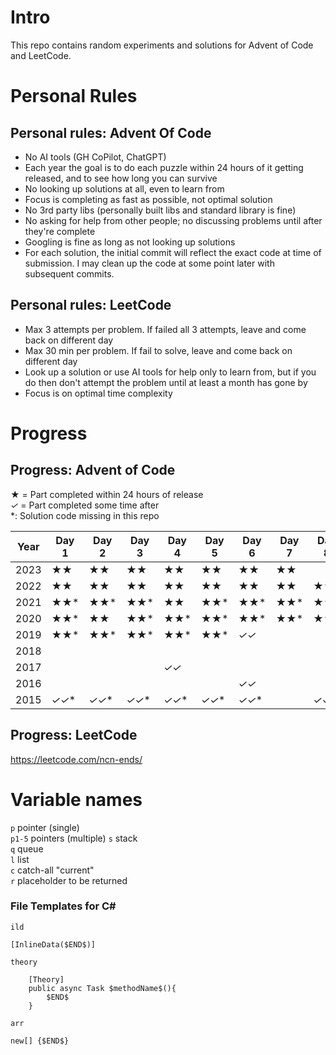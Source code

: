 # Intro

This repo contains random experiments and solutions for Advent of Code and LeetCode. 

# Personal Rules

## Personal rules: Advent Of Code
- No AI tools (GH CoPilot, ChatGPT)
- Each year the goal is to do each puzzle within 24 hours of it getting released, and to see how long you can survive
- No looking up solutions at all, even to learn from
- Focus is completing as fast as possible, not optimal solution
- No 3rd party libs (personally built libs and standard library is fine)
- No asking for help from other people; no discussing problems until after they're complete
- Googling is fine as long as not looking up solutions
- For each solution, the initial commit will reflect the exact code at time of submission. I may clean up the code at some point later with subsequent commits.

## Personal rules: LeetCode
- Max 3 attempts per problem. If failed all 3 attempts, leave and come back on different day
- Max 30 min per problem. If fail to solve, leave and come back on different day
- Look up a solution or use AI tools for help only to learn from, but if you do then don't attempt the problem until at least a month has gone by
- Focus is on optimal time complexity

# Progress

## Progress: Advent of Code

**★**  = Part completed within 24 hours of release  
*✓* = Part completed some time after  
*: Solution code missing in this repo

| Year | Day 1 | Day 2 | Day 3 | Day 4 | Day 5 | Day 6 | Day 7  | Day 8 | Day 9  | Day 10 | Day 11 | Day 12 | Day 13 | Day 14  | Day 15  | Day 16    | Day 17 | Day 18 | Day 19 | Day 20 | Day 21 | Day 22 | Day 23 | Day 24 | Day 25 |
|------|-------|-------|-------|------|-------|------|--------|------|--------|--------|-----|------|------|---------|---------|-----------|--------|--------|--------|--------|--------|--------|--------|--------|--------|
| 2023 | **★★** | **★★** | **★★** | **★★** | **★★** | **★★** | **★★** |      |        |        |     |      |      |         |         |           |        |        |        |        |        |        |        |        |        |
| 2022 | **★★** | **★★** | **★★** | **★★** | **★★** | **★★** | **★★** | **★★** | **★★** | **★★** | **★★** | **★★** | **★***✓* |         |         |           |        |        |        |        |        |        |        |        |        |
| 2021 | **★★*** | **★★*** | **★★*** | **★★** | **★★*** | **★★*** | **★★*** | **★★*** | **★★*** | **★★*** | **★★*** | **★★*** | **★★*** | **★★*** | **★★*** | **★***✓** |        |        |        |        |        |        |        |        |        |
| 2020 | **★★*** | **★★** | **★★*** | **★★*** | **★★*** | **★★*** | **★★*** | **★★*** | **★★*** |        |     |      |      |         |         |           |        |        |        |        |        |        |        |        |        |
| 2019 | **★★*** | **★★*** | **★★*** | **★★*** | **★★*** | *✓✓* |        |      |        |        |     |      |      |         |         |           |        |        |        |        |        |        |        |        |        |
| 2018 |       |       |       |      |       |      |        |      |        |        | *✓* |      |      |         |         |           |        |        |        |        |        |        |        |        |        |
| 2017 |       |       |       | *✓✓* |       |      |        |      |        |        |     | *✓✓* |      |         |         |           |        |        |        |        |        |        |        |        |        |
| 2016 |       |       |       |      |       | *✓✓* |        |      |        |        |     |      | *✓✓* |         |         |           |        |        |        |        |        |        |        |        |        |
| 2015 | *✓✓** | *✓✓** | *✓✓** | *✓✓** | *✓✓** | *✓✓** |        | *✓✓* |        |        |     |      |      |         |         |           |        |        |        |        |        |        |        |        |        |

## Progress: LeetCode

https://leetcode.com/ncn-ends/

# Variable names
`p` pointer (single)  
`p1-5` pointers (multiple)
`s` stack   
`q` queue  
`l` list  
`c` catch-all "current"  
`r` placeholder to be returned

### File Templates for C#

`ild`  
```
[InlineData($END$)]
```  
  
`theory`
```
    [Theory]
    public async Task $methodName$(){
        $END$
    }
```

`arr`
```
new[] {$END$}
```